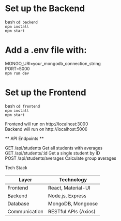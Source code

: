 # Set up the Backend
bash
`cd backend`
<br>
`npm install`
<br>
`npm start`
# Add a .env file with:
 MONGO_URI=your_mongodb_connection_string 
<br>
PORT=5000
<br>
`npm run dev`

# Set up the Frontend
bash
`cd frontend`
<br>
`npm install`
<br>
`npm start`

Frontend will run on http://localhost:3000
<br>
Backend will run on http://localhost:5000

** API Endpoints **

GET	/api/students	Get all students with averages
<br>
GET	/api/students/:id	Get a single student by ID
<br>
POST	/api/students/averages	Calculate group averages

Tech Stack

| Layer        | Technology              |
|--------------|--------------------------|
| Frontend     | React, Material-UI       |
| Backend      | Node.js, Express         |
| Database     | MongoDB, Mongoose        |
| Communication| RESTful APIs (Axios)     |


